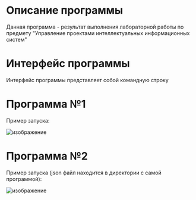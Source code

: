 # Описание программы
Данная программа - результат выполнения лабораторной работы по предмету "Управление проектами интеллектуальных информационных систем"

# Интерфейс программы
Интерфейс программы представляет собой командную строку
# Программа №1
Пример запуска:

![изображение](https://github.com/user-attachments/assets/dcd13a63-725c-4054-a720-91a5e6aabfa2)


# Программа №2

Пример запуска (json файл находится в директории с самой программой):

![изображение](https://github.com/user-attachments/assets/2b9e7d3d-23e2-4622-885d-c2283c8aed1b)
